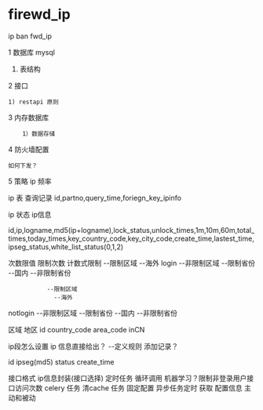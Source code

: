 # firewd_ip
ip ban
fwd_ip


1    数据库    mysql

   1) 表结构



2   接口

    1) restapi 原则


3   内存数据库

        1）数据存储



4  防火墙配置

    如何下发？



5   策略
    ip 频率









  ip 表       查询记录
  id,partno,query_time,foriegn_key_ipinfo


  ip 状态    ip信息

  id,ip,logname,md5(ip+logname),lock_status,unlock_times,1m,10m,60m,total_times,today_times,key_country_code,key_city_code,create_time,lastest_time,ipseg_status,white_list_status(0,1,2)


  次数限值     限制次数    计数式限制
                                --限制区域
                 --海外
login                      --非限制区域
                                    --限制省份
                   --国内
                                    --非限制省份

               --限制区域
                 --海外
notlogin                      --非限制区域
                                    --限制省份
                   --国内
                                    --非限制省份




  区域         地区
  id     country_code     area_code     inCN









ip段怎么设置
ip 信息直接给出？    --定义规则 添加记录？

id   ipseg(md5)   status  create_time








接口格式
ip信息封装(接口选择)
定时任务
循环调用
机器学习？限制非登录用户接口访问次数
celery 任务
清cache 任务    固定配置
异步任务定时 获取 配置信息   主动和被动
